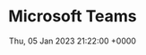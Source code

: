 ---
title: Microsoft Teams
description: Microsoft Teams is cloud-based team collaboration software that is part of the Microsoft 365 and Office 365 suite of applications.
date: Thu, 05 Jan 2023 21:22:00 +0000
lastmod: Thu, 05 Jan 2023 21:22:00 +0000
SEO:
  title: List of articles tagged 'Microsoft Teams'
---